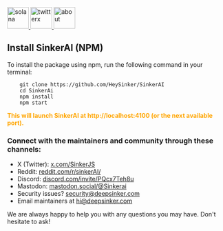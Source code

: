 <html>
    <body>
       <div class="custom-file-container">
        <a class='custom-file-label' href='#' target='_blank'>
            <img width="50" height="50" src="https://img.icons8.com/nolan/50/solana.png" alt="solana" />
        </a>
        <a class='custom-file-label' href='https://x.com/SinkerJS' target='_blank'>
            <img width="50" height="50" src="https://img.icons8.com/nolan/50/twitterx.png" alt="twitterx" />
        </a>
        <a class='custom-file-label' href='/about.md' target='_blank'>
            <img width="50" height="50" src="https://img.icons8.com/nolan/50/about.png" alt="about" />
        </a>
    </div>
            <div class="section">
        <h2>Install SinkerAI (NPM)</h2>
        <p>To install the package using npm, run the following command in your terminal:</p>
        <pre><code class="language-shell">    git clone https://github.com/HeySinker/SinkerAI
    cd SinkerAi
    npm install
    npm start
</code></pre>
        <strong style="color: orange;">
            This will launch SinkerAI at http://localhost:4100 (or the next available port).
        </strong>
    <div class="section">
        <div class="contact-section">
            <h3>Connect with the maintainers and community through these channels:</h3>
            <ul>
                <li>X (Twitter): <a href="https://x.com/SinkerJS">x.com/SinkerJS</a></li>
                <li>Reddit: <a href="https://www.reddit.com/r/puter/">reddit.com/r/sinkerAI/</a></li>
                <li>Discord: <a href="https://discord.com/invite/PQcx7Teh8u">discord.com/invite/PQcx7Teh8u</a></li>
                <li>Mastodon: <a href="https://mastodon.social/@puter">mastodon.social/@Sinkerai</a></li>
                <li>Security issues? <a href="mailto:security@puter.com">security@deepsinker.com</a></li>
                <li>Email maintainers at <a href="mailto:hi@puter.com">hi@deepsinker.com</a></li>
            </ul>
            <p>We are always happy to help you with any questions you may have. Don't hesitate to ask!</p>
        </div>
    </div>
    </body>
</html>
